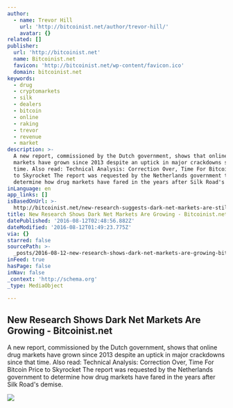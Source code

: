 ```yaml
---
author:
  - name: Trevor Hill
    url: 'http://bitcoinist.net/author/trevor-hill/'
    avatar: {}
related: []
publisher:
  url: 'http://bitcoinist.net'
  name: Bitcoinist.net
  favicon: 'http://bitcoinist.net/wp-content/favicon.ico'
  domain: bitcoinist.net
keywords:
  - drug
  - cryptomarkets
  - silk
  - dealers
  - bitcoin
  - online
  - raking
  - trevor
  - revenue
  - market
description: >-
  A new report, commissioned by the Dutch government, shows that online drug
  markets have grown since 2013 despite an uptick in major crackdowns since that
  time. Also read: Technical Analysis: Correction Over, Time For Bitcoin Price
  to Skyrocket The report was requested by the Netherlands government to
  determine how drug markets have fared in the years after Silk Road's demise.
inLanguage: en
app_links: []
isBasedOnUrl: >-
  http://bitcoinist.net/new-research-suggests-dark-net-markets-are-still-growing/
title: New Research Shows Dark Net Markets Are Growing - Bitcoinist.net
datePublished: '2016-08-12T02:48:56.882Z'
dateModified: '2016-08-12T01:49:23.775Z'
via: {}
starred: false
sourcePath: >-
  _posts/2016-08-12-new-research-shows-dark-net-markets-are-growing-bitcoinist.md
inFeed: true
hasPage: false
inNav: false
_context: 'http://schema.org'
_type: MediaObject

---
```

<article style=""><h1>New Research Shows Dark Net Markets Are Growing - Bitcoinist.net</h1><p>A new report, commissioned by the Dutch government, shows that online drug markets have grown since 2013 despite an uptick in major crackdowns since that time. Also read: Technical Analysis: Correction Over, Time For Bitcoin Price to Skyrocket The report was requested by the Netherlands government to determine how drug markets have fared in the years after Silk Road's demise.</p><img src="http://bitcoinist.net/wp-content/uploads/2016/08/moneypills.jpg" /></article>